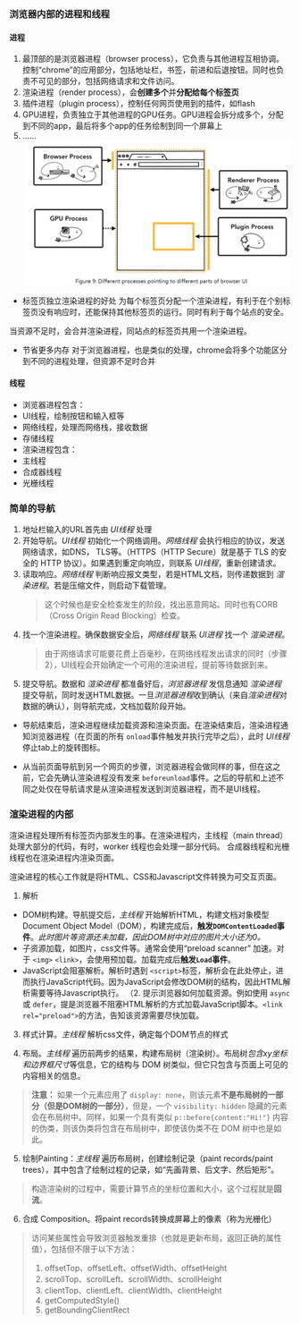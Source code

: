 ### 浏览器内部的进程和线程
#### 进程
1. 最顶部的是浏览器进程（browser process），它负责与其他进程互相协调。控制“chrome”的应用部分，包括地址栏，书签，前进和后退按钮。同时也负责不可见的部分，包括网络请求和文件访问。
2. 渲染进程（render process），会**创建多个**并**分配给每个标签页**
3. 插件进程（plugin process），控制任何网页使用到的插件，如flash
4. GPU进程，负责独立于其他进程的GPU任务。GPU进程会拆分成多个，分配到不同的app，最后将多个app的任务绘制到同一个屏幕上
5. ……
![浏览器进程](../Pictures/不同进程负责不同部分.png "浏览器中的部分进程")

* 标签页独立渲染进程的好处
为每个标签页分配一个渲染进程，有利于在个别标签页没有响应时，还能保持其他标签页的运行。同时有利于每个站点的安全。  

当资源不足时，会合并渲染进程，同站点的标签页共用一个渲染进程。

* 节省更多内存
对于浏览器进程，也是类似的处理，chrome会将多个功能区分到不同的进程处理，但资源不足时合并

#### 线程
- 浏览器进程包含：
 - UI线程，绘制按钮和输入框等
 - 网络线程，处理而网络栈，接收数据
 - 存储线程
- 渲染进程包含：
 - 主线程
 - 合成器线程
 - 光栅线程 


### 简单的导航
1. 地址栏输入的URL首先由 *UI线程* 处理
2. 开始导航。*UI线程* 初始化一个网络调用。*网络线程* 会执行相应的协议，发送网络请求，如DNS， TLS等。（HTTPS（HTTP Secure）就是基于 TLS 的安全的 HTTP 协议）。如果遇到重定向响应，则联系 *UI线程*，重新创建请求。
3. 读取响应。*网络线程* 判断响应报文类型，若是HTML文档，则传递数据到 *渲染进程*。若是压缩文件，则启动下载管理。
   > 这个时候也是安全检查发生的阶段，找出恶意网站。同时也有CORB（Cross Origin Read Blocking）检查。
4. 找一个渲染进程。确保数据安全后，*网络线程* 联系 *UI进程* 找一个 *渲染进程*。
   > 由于网络请求可能要花费上百毫秒，在网络线程发出请求的同时（步骤2），UI线程会开始确定一个可用的渲染进程，提前等待数据到来。
5. 提交导航。数据和 *渲染进程* 都准备好后，*浏览器进程* 发信息通知 *渲染进程* 提交导航，同时发送HTML数据。一旦*浏览器进程*收到确认（来自*渲染进程*对数据的确认），则导航完成，文档加载阶段开始。

* 导航结束后，渲染进程继续加载资源和渲染页面。在渲染结束后，渲染进程通知浏览器进程（在页面的所有 `onload`事件触发并执行完毕之后），此时 *UI线程* 停止tab上的旋转图标。

* 从当前页面导航到另一个网页的步骤，浏览器进程会做同样的事，但在这之前，它会先确认渲染进程没有发来 `beforeunload`事件。之后的导航和上述不同之处仅在导航请求是从渲染进程发送到浏览器进程，而不是UI线程。

### 渲染进程的内部
渲染进程处理所有标签页内部发生的事。在渲染进程内，主线程（main thread）处理大部分的代码，有时，worker 线程也会处理一部分代码。
合成器线程和光栅线程也在渲染进程内渲染页面。

渲染进程的核心工作就是将HTML、CSS和Javascript文件转换为可交互页面。

1. 解析
  * DOM树构建。导航提交后，*主线程* 开始解析HTML，构建文档对象模型 Document Object Model（DOM），构建完成后，**触发`DOMContentLoaded`事件**。*此时图片等资源还未加载，因此DOM树中对应的图片大小还为0。*
  * 子资源加载，如图片，css文件等。通常会使用“preload scanner” 加速。对于 `<img>` `<link>`，会使用预加载。加载完成后**触发`Load`事件**。
  * JavaScript会阻塞解析。解析时遇到 `<script>`标签，解析会在此处停止，进而执行JavaScript代码。因为JavaScript会修改DOM树的结构，因此HTML解析需要等待Javascript执行。
（2. 提示浏览器如何加载资源。例如使用 `async`或 `defer`，提是浏览器不阻塞HTML解析的方式加载JavaScript脚本。`<link rel="preload">`的方法，告知该资源需要尽快加载。

3. 样式计算。*主线程* 解析css文件，确定每个DOM节点的样式

4. 布局。*主线程* 遍历前两步的结果，构建布局树（渲染树）。布局树*包含xy坐标和边界框尺寸*等信息，它的结构与 DOM 树类似，但它只包含与页面上可见的内容相关的信息。
>**注意：** 如果一个元素应用了 `display: none`，则该元素**不是布局树的一部分（但是DOM树的一部分）**，但是，一个 `visibility: hidden` 隐藏的元素会在布局树中。同样，如果一个具有类似 `p::before{content:"Hi!"}` 内容的伪类，则该伪类将包含在布局树中，即使该伪类不在 DOM 树中也是如此。

5. 绘制Painting：*主线程* 遍历布局树，创建绘制记录（paint records/paint trees），其中包含了绘制过程的记录，如“先画背景、后文字、然后矩形”。
> 构造渲染树的过程中，需要计算节点的坐标位置和大小，这个过程就是**回流**。

6. 合成 Composition。将paint records转换成屏幕上的像素（称为光栅化）

>访问某些属性会导致浏览器触发重排（也就是更新布局，返回正确的属性值），包括但不限于以下方法：
> 1. offsetTop、offsetLeft、offsetWidth、offsetHeight
> 2. scrollTop、scrollLeft、scrollWidth、scrollHeight
> 3. clientTop、clientLeft、clientWidth、clientHeight
> 4. getComputedStyle()
> 5. getBoundingClientRect